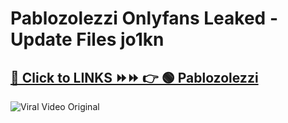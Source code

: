 
 # Pablozolezzi Onlyfans Leaked - Update Files jo1kn

## <h2><a href="https://clipsfans.com/Pablozolezzi&ref=git">🔗 Click to LINKS ⏩⏩ 👉 🟢 Pablozolezzi </a></h2>

<a href="https://clipsfans.com/Pablozolezzi&ref=git" rel="nofollow" data-target="animated-image.originalLink"><img src="https://i.ibb.co.com/xMMVF88/686577567.gif" alt="Viral Video Original" style="max-width: 100%; display: inline-block;" data-target="animated-image.originalImage"></a>

